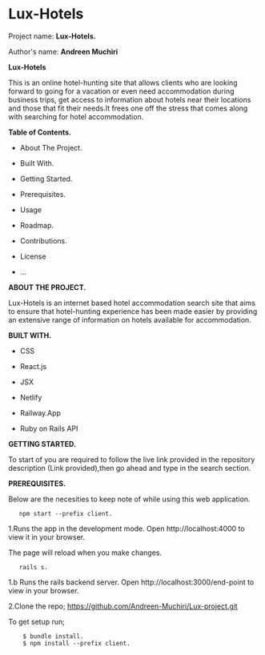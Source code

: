 # Lux-Hotels

Project name: **Lux-Hotels.**

Author's name: **Andreen Muchiri**

**Lux-Hotels**

This is an online hotel-hunting site that allows clients  who are looking forward to going for a vacation or even need accommodation during business trips, get access to information about hotels near their locations and those that fit their needs.It frees one off the stress that comes along with searching for hotel accommodation.

**Table of Contents.**
* About The Project.

* Built With.

* Getting Started.

* Prerequisites.

* Usage

* Roadmap.

* Contributions.

* License

* ...

**ABOUT THE PROJECT.**

Lux-Hotels  is an internet based hotel accommodation search site  that aims to ensure that hotel-hunting experience has been made easier by providing an extensive range of information on hotels available for accommodation.

**BUILT WITH.**

* CSS

* React.js

* JSX

* Netlify

* Railway.App

* Ruby on Rails API

**GETTING STARTED.**

To start of you are required to follow the live link provided in the repository description (Link provided),then go ahead and type in the search section.

**PREREQUISITES.**

Below are the necesities to keep note of while using this web application.

       npm start --prefix client.

1.Runs the app in the development mode.
Open http://localhost:4000 to view it in your browser.

The page will reload when you make changes.

       rails s.

 1.b Runs the rails backend server.
    Open http://localhost:3000/end-point to view in your browser.      


2.Clone the repo;
   https://github.com/Andreen-Muchiri/Lux-project.git

  To get setup run;

       

        $ bundle install.
        $ npm install --prefix client.
        
        


